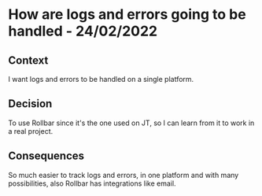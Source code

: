 # How are logs and errors going to be handled - 24/02/2022

## Context

I want logs and errors to be handled on a single platform.

## Decision

To use Rollbar since it's the one used on JT, so I can learn from it to work in a real project.

## Consequences

So much easier to track logs and errors, in one platform and with many possibilities, also Rollbar has integrations like email.
